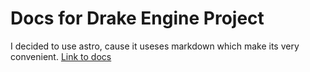# Docs for Drake Engine Project
I decided to use astro, cause it useses markdown which make its very convenient.
[Link to docs](https://drake-docs.vercel.app/)